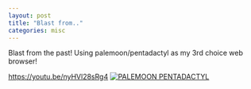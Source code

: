 ```yaml
---
layout: post
title: "Blast from.."
categories: misc
---
```


Blast from the past! Using palemoon/pentadactyl as my 3rd choice web browser!

https://youtu.be/nyHVl28sRg4
[![PALEMOON PENTADACTYL](http://img.youtube.com/vi/nyHVl28sRg4/0.jpg)](http://www.youtube.com/watch?v=nyHVl28sRg4 "Palemoon Pentadactyl")
